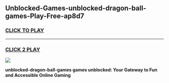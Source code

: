 
## Unblocked-Games-unblocked-dragon-ball-games-Play-Free-ap8d7
<h3>
<a href="https://premium76.site?title=unblocked-dragon-ball-games&ref=22A">CLICK TO PLAY</a></h3>
<hr>

<h3>
<a href="https://premium76.site?title=unblocked-dragon-ball-games&ref=22A">CLICK 2 PLAY</a>
  
</h3>

<a href="https://premium76.site?title=unblocked-dragon-ball-games&ref=22A"><img src="https://clearcache.store/games.png"></a>


**unblocked-dragon-ball-games games unblocked: Your Gateway to Fun and Accessible Online Gaming**
